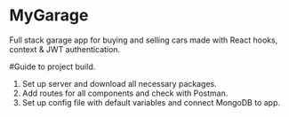 # MyGarage
Full stack garage app for buying and selling cars made with React hooks, context &amp; JWT authentication.

#Guide to project build.
1) Set up server and download all necessary packages.
2) Add routes for all components and check with Postman.
3) Set up config file with default variables and connect MongoDB to app.
